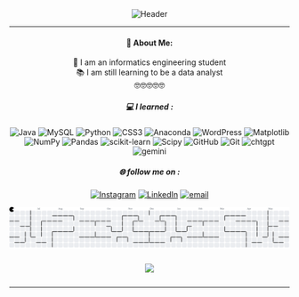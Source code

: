 <div style = " text-align: center;">
<img src ="/gif/tenor.gif" alt = "Header">


---
#### 💫 About Me:
🔭 I am an informatics engineering student <br>📚 I am still learning to be a data analyst <br>🤓🤓🤓🤓🤓

##### 💻 I learned :

![Java](https://img.shields.io/badge/java-%23ED8B00.svg?style=for-the-badge&logo=openjdk&logoColor=white) ![MySQL](https://img.shields.io/badge/mysql-4479A1.svg?style=for-the-badge&logo=mysql&logoColor=white) ![Python](https://img.shields.io/badge/python-3670A0?style=for-the-badge&logo=python&logoColor=ffdd54) ![CSS3](https://img.shields.io/badge/css3-%231572B6.svg?style=for-the-badge&logo=css3&logoColor=white) ![Anaconda](https://img.shields.io/badge/Anaconda-%2344A833.svg?style=for-the-badge&logo=anaconda&logoColor=white) ![WordPress](https://img.shields.io/badge/WordPress-%23117AC9.svg?style=for-the-badge&logo=WordPress&logoColor=white) ![Matplotlib](https://img.shields.io/badge/Matplotlib-%23ffffff.svg?style=for-the-badge&logo=Matplotlib&logoColor=black) ![NumPy](https://img.shields.io/badge/numpy-%23013243.svg?style=for-the-badge&logo=numpy&logoColor=white) ![Pandas](https://img.shields.io/badge/pandas-%23150458.svg?style=for-the-badge&logo=pandas&logoColor=white) ![scikit-learn](https://img.shields.io/badge/scikit--learn-%23F7931E.svg?style=for-the-badge&logo=scikit-learn&logoColor=white) ![Scipy](https://img.shields.io/badge/SciPy-%230C55A5.svg?style=for-the-badge&logo=scipy&logoColor=%white) ![GitHub](https://img.shields.io/badge/github-%23121011.svg?style=for-the-badge&logo=github&logoColor=white) ![Git](https://img.shields.io/badge/git-%23F05033.svg?style=for-the-badge&logo=git&logoColor=white) ![chtgpt](https://img.shields.io/badge/ChatGPT-74aa9c?style=for-the-badge&logo=openai&logoColor=white) ![gemini](https://img.shields.io/badge/Google%20Gemini-8E75B2?style=for-the-badge&logo=googlegemini&logoColor=white)

##### 🌐 follow me on :

[![Instagram](https://img.shields.io/badge/Instagram-%23E4405F.svg?logo=Instagram&logoColor=white)](https://instagram.com/https://www.instagram.com/atiffebrianka_?igsh=MW83NGE2ODZpOW5jag==) [![LinkedIn](https://img.shields.io/badge/LinkedIn-%230077B5.svg?logo=linkedin&logoColor=white)](https://linkedin.com/in/https://www.linkedin.com/in/latip-latip-7b47b8364?utm_source=share&utm_campaign=share_via&utm_content=profile&utm_medium=android_app) [![email](https://img.shields.io/badge/Email-D14836?logo=gmail&logoColor=white)](mailto:latiffebrianka@gmail.com)


<picture>
  <source media="(prefers-color-scheme: dark)" srcset="https://raw.githubusercontent.com/latiffebriankaa/latiffebriankaa/output/pacman-contribution-graph-dark.svg">
  <source media="(prefers-color-scheme: light)" srcset="https://raw.githubusercontent.com/latiffebriankaa/latiffebriankaa/output/pacman-contribution-graph.svg">
  <img alt="pacman contribution graph" src="https://raw.githubusercontent.com/latiffebriankaa/latiffebriankaa/output/pacman-contribution-graph.svg">
</picture>

###

<div align="center">
  <img src="https://profile-counter.glitch.me/latiffebriankaa/count.svg?"  />
</div>
</div>

###
---
